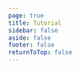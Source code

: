 ```yaml
---
page: true
title: Tutorial
sidebar: false
aside: false
footer: false
returnToTop: false
---
```


<script>
import { defineAsyncComponent } from 'vue'
// import ReplLoading from '@theme/components/ReplLoading.vue'

export default {
  components: {
    // TutorialRepl: defineAsyncComponent({
    //   loader: () => import('./TutorialRepl.vue'),
    //   loadingComponent: ReplLoading
    // })
  }
}
</script>

<ClientOnly>
  <TutorialRepl />
</ClientOnly>
